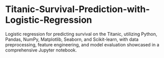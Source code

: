 # Titanic-Survival-Prediction-with-Logistic-Regression
Logistic regression for predicting survival on the Titanic, utilizing Python, Pandas, NumPy, Matplotlib, Seaborn, and Scikit-learn, with data preprocessing, feature engineering, and model evaluation showcased in a comprehensive Jupyter notebook.
